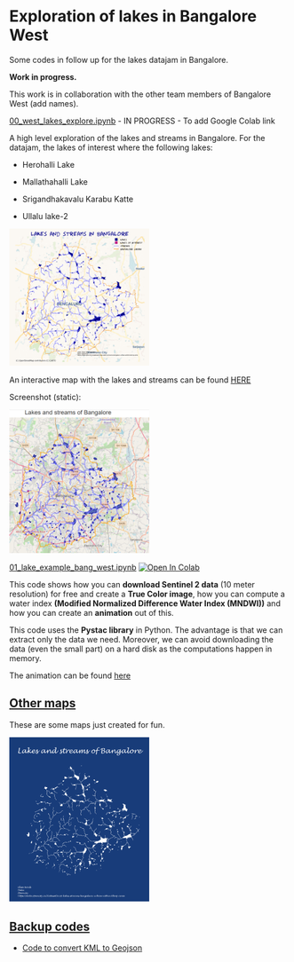 # Exploration of lakes in Bangalore West

Some codes in follow up for the lakes datajam in Bangalore.

**Work in progress.**

This work is in collaboration with the other team members of Bangalore West (add names).

[00_west_lakes_explore.ipynb](00_west_lakes_explore.ipynb) - IN PROGRESS - To add Google Colab link

A high level exploration of the lakes and streams in Bangalore. For the datajam, the lakes of interest where the following lakes:

- Herohalli Lake

- Mallathahalli Lake

- Srigandhakavalu Karabu Katte

- Ullalu lake-2

<img src="images/cropped_image_lakes.PNG"  width=50% height=50%>

An interactive map with the lakes and streams can be found [HERE](https://ellenb.github.io/lakes-bang/lakes_streams.html)

Screenshot (static):

<img src="images/folium_map.PNG"  width=50% height=50%>

[01_lake_example_bang_west.ipynb](01_lake_example_bang_west.ipynb) [![Open In Colab](https://colab.research.google.com/assets/colab-badge.svg)](https://colab.research.google.com/drive/13Ndo2P9i1Uxp6jhfoIibQ0MxqEgNZ2Yl?usp=sharing)

This code shows how you can **download Sentinel 2 data** (10 meter resolution) for free  and create a **True Color image**, how you can compute a water index **(Modified Normalized Difference Water Index (MNDWI))** and how you can create an **animation** out of this.

This code uses the **Pystac library** in Python. The advantage is that we can extract only the data we need. Moreover, we can avoid downloading the data (even the small part) on a hard disk as the computations happen in memory. 

The animation can be found [here](herohalli_mndwi_2023.gif)

## [Other maps](maps_other)

These are some maps just created for fun.

<img src="maps_other/lakes_streams_bangalore.png"  width=50% height=50%>

## [Backup codes](backup)

- [Code to convert KML to Geojson](backup/convert_files.ipynb)
